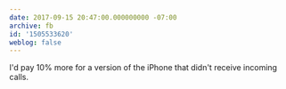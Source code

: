 ```yaml
---
date: 2017-09-15 20:47:00.000000000 -07:00
archive: fb
id: '1505533620'
weblog: false
---
```


I'd pay 10% more for a version of the iPhone that didn't receive incoming calls.
